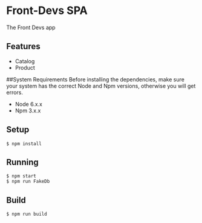 # Front-Devs SPA
The Front Devs app

## Features
- Catalog
- Product

##System Requirements
Before installing the dependencies, make sure your system has the correct Node and Npm versions, otherwise you will get errors.

- Node 6.x.x
- Npm 3.x.x

## Setup

```
$ npm install
```

## Running

```
$ npm start
$ npm run FakeDb
```

## Build

```
$ npm run build
```
